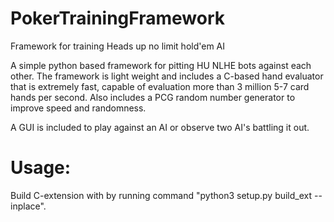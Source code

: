 # PokerTrainingFramework
Framework for training Heads up no limit hold'em AI

A simple python based framework for pitting HU NLHE bots against each other.
The framework is light weight and includes a C-based hand evaluator that is extremely fast, capable of evaluation more than 3 million 5-7 card hands per second. Also includes a PCG random number generator to improve speed and randomness.

A GUI is included to play against an AI or observe two AI's battling it out.

# Usage:
Build C-extension with by running command "python3 setup.py build_ext --inplace".
